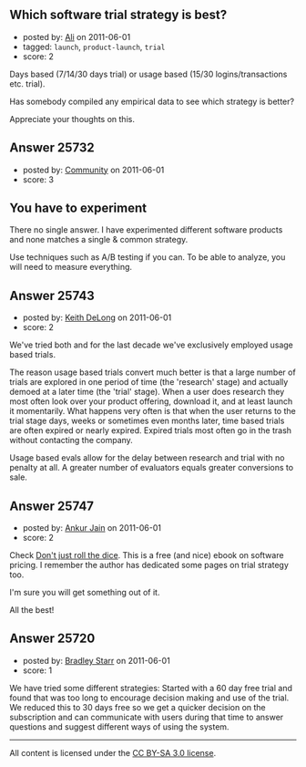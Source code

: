 ## Which software trial strategy is best?

- posted by: [Ali](https://stackexchange.com/users/-1/10248-ali) on 2011-06-01
- tagged: `launch`, `product-launch`, `trial`
- score: 2

Days based (7/14/30 days trial) or usage based (15/30 logins/transactions etc. trial).

Has somebody compiled any empirical data to see which strategy is better? 

Appreciate your thoughts on this.


## Answer 25732

- posted by: [Community](https://stackexchange.com/users/-1/-1-community) on 2011-06-01
- score: 3

## You have to experiment

There no single answer. I have experimented different software products and none matches a single & common strategy.

Use techniques such as A/B testing if you can. To be able to analyze, you will need to measure everything.




## Answer 25743

- posted by: [Keith DeLong](https://stackexchange.com/users/-1/888-keith-delong) on 2011-06-01
- score: 2

We've tried both and for the last decade we've exclusively employed usage based trials. 

The reason usage based trials convert much better is that a large number of trials are explored in one period of time (the 'research' stage) and actually demoed at a later time (the 'trial' stage). When a user does research they most often look over your product offering, download it, and at least launch it momentarily. What happens very often is that when the user returns to the trial stage days, weeks or sometimes even months later, time based trials are often expired or nearly expired. Expired trials most often go in the trash without contacting the company. 

Usage based evals allow for the delay between research and trial with no penalty at all. A greater number of evaluators equals greater conversions to sale.




## Answer 25747

- posted by: [Ankur Jain](https://stackexchange.com/users/-1/6146-ankur-jain) on 2011-06-01
- score: 2

<p>Check <a href="http://www.neildavidson.com/dontjustrollthedice.html" rel="nofollow">Don't just roll the dice</a>. This is a free (and nice) ebook on software pricing. I remember the author has dedicated some pages on trial strategy too. </p>

<p>I'm sure you will get something out of it.</p>

<p>All the best!</p>



## Answer 25720

- posted by: [Bradley Starr](https://stackexchange.com/users/-1/10953-bradley-starr) on 2011-06-01
- score: 1

 We have tried some different strategies:  Started with a 60 day free trial and found that was too long to encourage decision making and use of the trial.  We reduced this to 30 days free so we get a quicker decision on the subscription and can communicate with users during that time to answer questions and suggest different ways of using the system.




---

All content is licensed under the [CC BY-SA 3.0 license](https://creativecommons.org/licenses/by-sa/3.0/).
